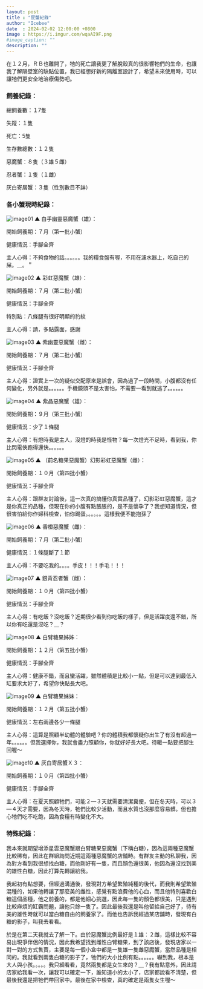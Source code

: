 ```yaml
---
layout: post
title : "屁蟹紀錄"
author: "Icebee"
date  : 2024-02-02 12:00:00 +0800
image : https://i.imgur.com/wqaAI9F.png
#image_caption: ""
description: ""
---
```


在１２月，ＲＢ也離開了，牠的死亡讓我更了解脫殼真的很影響牠們的生命，也讓我了解隔壁室的缺點位置，我已經想好新的隔離室設計了，希望未來使用時，可以讓牠們更安全地治療傷勢吧。

<!--more-->

### 飼養紀錄：

總飼養數：１7隻

失蹤：１隻

死亡：5隻

生存數總數：１２隻

惡魔蟹：８隻（３雄５雌）

忍者蟹：１隻（１雌）

灰白寄居蟹：３隻（性別數目不詳）


### 各小蟹現時紀錄：

![image01](https://i.imgur.com/baTsa4m.png)
▲ 白手幽靈惡魔蟹（雄）：

開始飼養期：７月（第一批小蟹）

健康情況：手腳全齊

主人心得：不夠食物的話。。。。。。我的糧食盤有喔，不用在濾水器上，吃自己的屎。＿。＂

![image02](https://i.imgur.com/Z4T3bYa.png)
▲ 彩虹惡魔蟹（雄）：

開始飼養期：７月（第二批小蟹）

健康情況：手腳全齊

特別點：八條腿有很好明顯的豹紋

主人心得：請，多點露面，感謝

![image03](https://i.imgur.com/kYn2lei.png)
▲ 紫幽靈惡魔蟹（雌）：

開始飼養期：７月（第二批小蟹）

健康情況：手腳全齊

主人心得：證實上一次的疑似交配原來是誤會，因為過了一段時間，小腹都沒有任何變化，另外就是。。。。。。手機鏡頭不是太害怕，不需要一看到就逃了。。。。。。

![image04](https://i.imgur.com/utXXWR3.png)
▲ 紫晶惡魔蟹（雄）：

開始飼養期：９月（第三批小蟹）

健康情況：少了１條腿

主人心得：有燈時我是主人，沒燈的時我是怪物？每一次燈光不足時，看到我，你比閃電俠跑得還快。。。。。。

![image05](https://i.imgur.com/P0wgZ7R.png)
▲ （前名糖果惡魔蟹）幻影彩虹惡魔蟹（雌）：

開始飼養期：１０月（第四批小蟹）

健康情況：手腳全齊

主人心得：跟群友討論後，這一次真的搞懂你真實品種了，幻影彩虹惡魔蟹，這才是你真正的品種，但現在你的小腹有點脹脹的，是不是懷孕了？我想知道情況，但很害怕給你作婦科檢查，怕你踢蛋。。。。。。這樣我便不能抱孫了

![image06](https://i.imgur.com/T72HhD1.png)
▲ 香橙惡魔蟹（雌）：

開始飼養期：７月（第二批小蟹）

健康情況：１條腿斷了１節

主人心得：不要吃我的。。。。手皮！！！手毛！！！

![image07](https://i.imgur.com/BwjBBTL.png)
▲ 銀背忍者蟹（雌）：

開始飼養期：１０月（第四批小蟹）

健康情況：手腳全齊

主人心得：有吃飯？沒吃飯？近期很少看到你吃飯的樣子，但是活躍度還不錯，所以你有吃還是沒吃？＿？

![image08](https://i.imgur.com/KDgZE1d.png)
▲ 白臂糖果姊姊：

開始飼養期：１２月（第五批小蟹）

健康情況：手腳全齊

主人心得：健康不錯，而且蠻活躍，雖然體積是比較小一點，但是可以達到最低入缸要求太好了，希望你快點長大吧。

![image09](https://i.imgur.com/uZm7CQl.png)
▲ 白臂糖果妹妹：

開始飼養期：１２月（第五批小蟹）

健康情況：左右兩邊各少一條腿

主人心得：這算是照顧半幼體的體驗吧？你的體積我都懷疑你出生了有沒有超過一年。。。。。。但我選擇你，我就會盡力照顧你，你就好好長大吧。待暖一點要把腳生回喔～

![image10](https://i.imgur.com/vXRnmYz.png)
▲ 灰白寄居蟹Ｘ３：

開始飼養期：１０月（第四批小蟹）

健康情況：手腳全齊

主人心得：在夏天照顧牠們，可能２—３天就需要清潔糞便，但在冬天時，可以３—４天才需要，因為冬天時，牠們比較少活動，而且水質也沒那麼容易髒。但也擔心牠們吃不吃飽，因為食糧有時變化不大。


### 特殊紀錄：

我本來就期望增添星雲惡魔蟹跟白臂糖果惡魔蟹（下稱白糖），因為這兩種惡魔蟹比較稀有，因此在群組詢問近期這兩種惡魔蟹的店舖時。有群友主動的私聊我，因為對方看到我很想找白糖，而他剛好有一隻，而且顏色還很美，他因為還沒找到美的雄性白糖，因此打算先轉讓給我。

我起初有點想要，但經過溝通後，發現對方希望繁殖純種的後代，而我則希望繁殖混種的，如果他轉讓了那麼美的雌性，感覺有點浪費他的心血，而且他特別喜歡白糖這個品種，他之前養的，都是他細心挑選，因此每一隻的顏色都很美，只是遇到比較麻煩的缸霸問題，讓他只餘一隻了。因此最後我還是叫他留給自己好了，待有美的雄性時就可以當白糖自由的飼養家了。而他也告訴我經過某店舖時，發現有白糖的影子，叫我去看看。

於是在第二天我就去了解一下。由於惡魔蟹比例最好是１雄：２雌，這樣比較不容易出現爭伴侶的情況，因此我希望找到雌性白臂糖果，到了該店後，發現店家以一對一對的方式售賣，主要是每一個小盒中都是一隻雄一隻雌惡魔蟹，當然品種是相同的。我就看到兩隻白糖的影子了，牠們的大小比例有點。。。。。。嚇到我，根本是大人與小孩。。。。。我只細看看，竟然兩隻都是女生來的？＿？我有點意外，因此請店家給我看一次，讓我可以確定一下，誰知道小的太小了，店家都說看不清楚，但最後我還是把牠們帶回家中。最後在家中檢查，真的確定是兩隻女生喔～

<!--END-->
